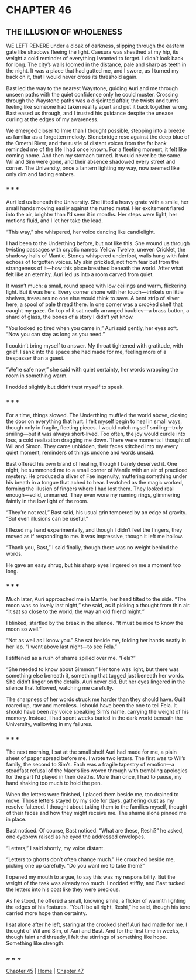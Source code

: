 # CHAPTER 46

## THE ILLUSION OF WHOLENESS  

WE LEFT RENERE under a cloak of darkness, slipping through the eastern gate like shadows fleeing the light. Caesura was sheathed at my hip, its weight a cold reminder of everything I wanted to forget. I didn’t look back for long. The city’s walls loomed in the distance, pale and sharp as teeth in the night. It was a place that had gutted me, and I swore, as I turned my back on it, that I would never cross its threshold again.  

Bast led the way to the nearest Waystone, guiding Auri and me through unseen paths with the quiet confidence only he could muster. Crossing through the Waystone paths was a disjointed affair, the twists and turns feeling like someone had taken reality apart and put it back together wrong. Bast eased us through, and I trusted his guidance despite the unease curling at the edges of my awareness.  

We emerged closer to Imre than I thought possible, stepping into a breeze as familiar as a forgotten melody. Stonebridge rose against the deep blue of the Omethi River, and the rustle of distant voices from the far bank reminded me of the life I had once known. For a fleeting moment, it felt like coming home. And then my stomach turned. It would never be the same. Wil and Sim were gone, and their absence shadowed every street and corner. The University, once a lantern lighting my way, now seemed like only dim and fading embers.  

### * * *  

Auri led us beneath the University. She lifted a heavy grate with a smile, her small hands moving easily against the rusted metal. Her excitement flared into the air, brighter than I’d seen it in months. Her steps were light, her motions fluid, and I let her take the lead.  

“This way,” she whispered, her voice dancing like candlelight.  

I had been to the Underthing before, but not like this. She wound us through twisting passages with cryptic names: Yellow Twelve, uneven Cricklet, the shadowy halls of Mantle. Stones whispered underfoot, walls hung with faint echoes of forgotten voices. My skin prickled, not from fear but from the strangeness of it—how this place breathed beneath the world. After what felt like an eternity, Auri led us into a room carved from quiet.  

It wasn’t much: a small, round space with low ceilings and warm, flickering light. But it was hers. Every corner shone with her touch—trinkets on little shelves, treasures no one else would think to save. A bent strip of silver here, a spool of pale thread there. In one corner was a crooked shelf that caught my gaze. On top of it sat neatly arranged baubles—a brass button, a shard of glass, the bones of a story I didn’t yet know.  

“You looked so tired when you came in,” Auri said gently, her eyes soft. “Now you can stay as long as you need.”  

I couldn’t bring myself to answer. My throat tightened with gratitude, with grief. I sank into the space she had made for me, feeling more of a trespasser than a guest.  

“We’re safe now,” she said with quiet certainty, her words wrapping the room in something warm.  

I nodded slightly but didn’t trust myself to speak.  

### * * *  

For a time, things slowed. The Underthing muffled the world above, closing the door on everything that hurt. I felt myself begin to heal in small ways, though only in fragile, fleeting pieces. I would catch myself smiling—truly smiling—but it was always short-lived. Too often, the joy would curdle into loss, a cold realization dragging me down. There were moments I thought of Wil and Simon. They came unbidden, their faces stitched into my every quiet moment, reminders of things undone and words unsaid.  

Bast offered his own brand of healing, though I barely deserved it. One night, he summoned me to a small corner of Mantle with an air of practiced mystery. He produced a sliver of Fae ingenuity, muttering something under his breath in a tongue that ached to hear. I watched as the magic worked, forming the illusion of fingers where I had lost them. They looked real enough—solid, unmarred. They even wore my naming rings, glimmering faintly in the low light of the room.  

“They’re not real,” Bast said, his usual grin tempered by an edge of gravity. “But even illusions can be useful.”  

I flexed my hand experimentally, and though I didn’t feel the fingers, they moved as if responding to me. It was impressive, though it left me hollow.  

“Thank you, Bast,” I said finally, though there was no weight behind the words.  

He gave an easy shrug, but his sharp eyes lingered on me a moment too long.  

### * * *  

Much later, Auri approached me in Mantle, her head tilted to the side. “The moon was so lovely last night,” she said, as if picking a thought from thin air. “It sat so close to the world, the way an old friend might.”  

I blinked, startled by the break in the silence. “It must be nice to know the moon so well.”  

“Not as well as I know you.” She sat beside me, folding her hands neatly in her lap. “I went above last night—to see Fela.”  

I stiffened as a rush of shame spilled over me. “Fela?”  

“She needed to know about Simmon.” Her tone was light, but there was something else beneath it, something that tugged just beneath her words. She didn’t linger on the details. Auri never did. But her eyes lingered in the silence that followed, watching me carefully.  

The sharpness of her words struck me harder than they should have. Guilt roared up, raw and merciless. I should have been the one to tell Fela. It should have been *my* voice speaking Sim’s name, carrying the weight of his memory. Instead, I had spent weeks buried in the dark world beneath the University, wallowing in my failures.  

### * * *  

The next morning, I sat at the small shelf Auri had made for me, a plain sheet of paper spread before me. I wrote two letters. The first was to Wil’s family, the second to Sim’s. Each was a fragile tapestry of emotion—a steadfast refusal of the Maer’s lies woven through with trembling apologies for the part I’d played in their deaths. More than once, I had to pause, my hand shaking too much to hold the pen.  

When the letters were finished, I placed them beside me, too drained to move. Those letters stayed by my side for days, gathering dust as my resolve faltered. I thought about taking them to the families myself, thought of their faces and how they might receive me. The shame alone pinned me in place.  

Bast noticed. Of course, Bast noticed. “What are these, Reshi?” he asked, one eyebrow raised as he eyed the addressed envelopes.  

“Letters,” I said shortly, my voice distant.  

“Letters to ghosts don’t often change much.” He crouched beside me, picking one up carefully. “Do you want me to take them?”  

I opened my mouth to argue, to say this was my responsibility. But the weight of the task was already too much. I nodded stiffly, and Bast tucked the letters into his coat like they were precious.  

As he stood, he offered a small, knowing smile, a flicker of warmth lighting the edges of his features. “You’ll be all right, Reshi,” he said, though his tone carried more hope than certainty.  

I sat alone after he left, staring at the crooked shelf Auri had made for me. I thought of Wil and Sim, of Auri and Bast. And for the first time in weeks, though faint and thready, I felt the stirrings of something like hope. Something like strength.  

### ~ ~ ~

[Chapter 45](CHAPTER_45.md) | [Home](../) | [Chapter 47](CHAPTER_47.md)
